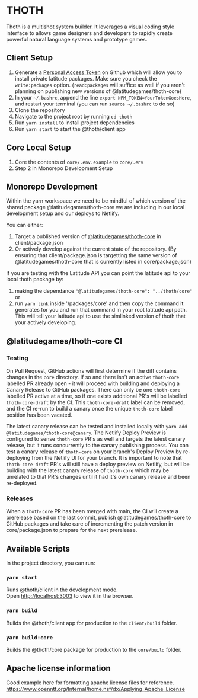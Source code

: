 # THOTH

Thoth is a multishot system builder. It leverages a visual coding style interface to allows game designers and developers to rapidly create powerful natural language systems and prototype games.

## Client Setup

1. Generate a [Personal Access Token](https://github.com/settings/tokens) on Github which will allow you to install private latitude packages. Make sure you check the `write:packages` option. (`read:packages` will suffice as well if you aren't planning on publishing new versions of @latitudegames/thoth-core)
1. In your `~/.bashrc`, append the line `export NPM_TOKEN=YourTokenGoesHere`, and restart your terminal (you can run `source ~/.bashrc` to do so)
1. Clone the repository
1. Navigate to the project root by running `cd thoth`
1. Run `yarn install` to install project dependencies
1. Run `yarn start` to start the @thoth/client app

## Core Local Setup

1. Core the contents of `core/.env.example` to `core/.env`
1. Step 2 in Monorepo Development Setup

## Monorepo Development

Within the yarn workspace we need to be mindful of which version of the shared package @latitudegames/thoth-core we are including in our local development setup and our deploys to Netlify.

You can either:

1. Target a published version of [@latitudegames/thoth-core](https://github.com/latitudegames/thoth/packages/983711) in client/package.json
2. Or actively develop against the current state of the repository. (By ensuring that client/package.json is targetting the same version of @latitudegames/thoth-core that is currently listed in core/package.json)

If you are testing with the Latitude API you can point the latitude api to your local thoth package by:

1.  making the dependance `"@latitudegames/thoth-core": "../thoth/core"`
    or
2.  run `yarn link` inside '/packages/core' and then copy the command it generates for you and run that command in your root latitude api path. This will tell your latitude api to use the simlinked version of thoth that your actively developing.

## @latitudegames/thoth-core CI

### Testing

On Pull Request, GitHub actions will first determine if the diff contains changes in the `core` directory. If so
and there isn't an active `thoth-core` labelled PR already open - it will proceed with building and deploying a Canary Release
to GitHub packages. There can only be one `thoth-core` labelled PR active at a time, so if one exists additional PR's will be labelled `thoth-core-draft` by the CI. This `thoth-core-draft` label can be removed, and the CI re-run to build a canary once the unique `thoth-core` label position has been vacated.

The latest canary release can be tested and installed locally with `yarn add @latitudegames/thoth-core@canary`. The Netlify Deploy Preview is configured to sense `thoth-core` PR's as well and targets the latest canary release, but it runs concurrently to the canary publishing process. You can test a canary release of `thoth-core` on your branch's Deploy Preview by re-deploying from the Netlify UI for your branch. It is important to note that `thoth-core-draft` PR's will still have a deploy preview on Netlify, but will be building with the latest canary release of `thoth-core` which may be unrelated to that PR's changes until it had it's own canary release and been re-deployed.

### Releases

When a `thoth-core` PR has been merged with main, the CI will create a prerelease based on the last commit, publish
@latitudegames/thoth-core to GitHub packages and take care of incrementing the patch version in core/package.json to prepare
for the next prerelease.

## Available Scripts

In the project directory, you can run:

### `yarn start`

Runs @thoth/client in the development mode.\
Open [http://localhost:3003](http://localhost:3003) to view it in the browser.

### `yarn build`

Builds the @thoth/client app for production to the `client/build` folder.

### `yarn build:core`

Builds the @thoth/core package for production to the `core/build` folder.

## Apache license information

Good example here for formatting apache license files for reference.
https://www.openntf.org/Internal/home.nsf/dx/Applying_Apache_License
